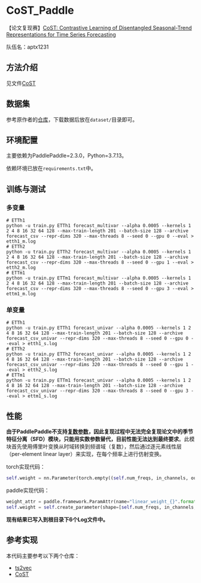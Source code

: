 # CoST_Paddle

【论文复现赛】[CoST: Contrastive Learning of Disentangled Seasonal-Trend Representations for Time Series Forecasting](https://openreview.net/forum?id=PilZY3omXV2)

队伍名：aptx1231

## 方法介绍

见文件[CoST](./CoST.md)

## 数据集

参考原作者的[仓库](https://github.com/salesforce/CoST#data)，下载数据后放在`dataset/`目录即可。

## 环境配置

主要依赖为PaddlePaddle=2.3.0，Python=3.7.13。

依赖环境已放在`requirements.txt`中。

## 训练与测试

### 多变量

```shell
# ETTh1
python -u train.py ETTh1 forecast_multivar --alpha 0.0005 --kernels 1 2 4 8 16 32 64 128 --max-train-length 201 --batch-size 128 --archive forecast_csv --repr-dims 320 --max-threads 8 --seed 0 --gpu 0 --eval > etth1_m.log
# ETTh2
python -u train.py ETTh2 forecast_multivar --alpha 0.0005 --kernels 1 2 4 8 16 32 64 128 --max-train-length 201 --batch-size 128 --archive forecast_csv --repr-dims 320 --max-threads 8 --seed 0 --gpu 1 --eval > etth2_m.log
# ETTm1
python -u train.py ETTm1 forecast_multivar --alpha 0.0005 --kernels 1 2 4 8 16 32 64 128 --max-train-length 201 --batch-size 128 --archive forecast_csv --repr-dims 320 --max-threads 8 --seed 0 --gpu 3 --eval > ettm1_m.log
```

### 单变量

```shell
# ETTh1
python -u train.py ETTh1 forecast_univar --alpha 0.0005 --kernels 1 2 4 8 16 32 64 128 --max-train-length 201 --batch-size 128 --archive forecast_csv_univar --repr-dims 320 --max-threads 8 --seed 0 --gpu 0 --eval > etth1_s.log
# ETTh2
python -u train.py ETTh2 forecast_univar --alpha 0.0005 --kernels 1 2 4 8 16 32 64 128 --max-train-length 201 --batch-size 128 --archive forecast_csv_univar --repr-dims 320 --max-threads 8 --seed 0 --gpu 1 --eval > etth2_s.log
# ETTm1
python -u train.py ETTm1 forecast_univar --alpha 0.0005 --kernels 1 2 4 8 16 32 64 128 --max-train-length 201 --batch-size 128 --archive forecast_csv_univar --repr-dims 320 --max-threads 8 --seed 0 --gpu 3 --eval > ettm1_s.log
```

## 性能

**由于PaddlePaddle不支持[复数参数](https://github.com/PaddlePaddle/Paddle/issues/45020)，因此复现过程中无法完全复现论文中的季节特征分离（SFD）模块，只能用实数参数替代，目前性能无法达到最终要求**。此模块首先使用傅里叶变换从时域转换到频谱域（复数），然后通过逐元素线性层（per-element linear layer）来实现，在每个频率上进行仿射变换。

torch实现代码：

```python
self.weight = nn.Parameter(torch.empty((self.num_freqs, in_channels, out_channels), dtype=torch.cfloat))
```

paddle实现代码：

```python
weight_attr = paddle.framework.ParamAttr(name="linear_weight_{}".format(name), initializer=paddle.nn.initializer.KaimingUniform())
self.weight = self.create_parameter(shape=[self.num_freqs, in_channels, out_channels], attr=weight_attr, dtype=paddle.float32, is_bias=False)
```

**现有结果已写入到根目录下6个Log文件中。**

## 参考实现

本代码主要参考以下两个仓库：

- [ts2vec](https://github.com/yuezhihan/ts2vec)
- [CoST](https://github.com/salesforce/CoST)